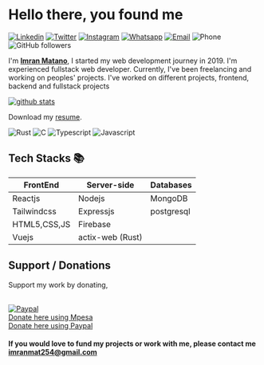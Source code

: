 # Hello there, you found me
[![Linkedin](https://img.shields.io/badge/-LinkedIn-1568BF?style=flat-square&logo=Linkedin&logoColor=white)](https://www.linkedin.com/in/imranmatano)
[![Twitter](https://img.shields.io/badge/-Twitter-1568BF?style=flat-square&logo=Twitter&logoColor=white)](https://www.twitter.com/matano_imran)
[![Instagram](https://img.shields.io/badge/-Instagram-E8453C?style=flat-square&logo=Instagram&logoColor=white)](https://www.instagram.com/imrany00)
[![Whatsapp](https://img.shields.io/badge/-Whatsapp-green?style=flat-square&logo=Whatsapp&logoColor=white)](https://wa.me/+254734720752)
[![Email](https://img.shields.io/badge/-Email-E8453C?style=flat-square&logo=Gmail&logoColor=white)](mailto:imranmat254@gmail.com)
![Phone](https://img.shields.io/badge/Phone-+254734720752-blue)
![GitHub followers](https://img.shields.io/github/followers/imrany)

I'm [**Imran Matano**](https://portfolio-imran-matano.vercel.app/),
  I started my web development journey in 2019. I'm experienced fullstack web developer.  Currently, I've been freelancing and working on peoples' projects.
  I've worked on different projects, frontend, backend and fullstack projects
  
[![github stats](https://github-readme-stats.vercel.app/api?username=imrany&show_icons=true&hide_title=true&hide_border=true)](https://imranmatano.vercel.com)


Download my <a href="https://github.com/imrany/imrany/blob/main/Resume.pdf" download="Imran matano's resume">resume</a>.

![Rust](https://img.shields.io/badge/Rust-A_memory_safe_language-orange?logo=rust) 
![C](https://img.shields.io/badge/C-C_programming-blue?logo=C)
![Typescript](https://img.shields.io/badge/TS-Typescript-green?logo=typescript&logoColor=blue)
![Javascript](https://img.shields.io/badge/JS-Javascript-white?logo=javascript)

  ## Tech Stacks 📚 
  | FrontEnd    | Server-side | Databases |
  |-------------|-------------|-----------|
  |Reactjs      |Nodejs       |MongoDB    |
  |Tailwindcss  |Expressjs    |postgresql |
  |HTML5,CSS,JS |Firebase     |           |
  |Vuejs        |actix-web (Rust)|        |

## Support / Donations

Support my work by donating,<br/><br/>

[![Paypal](https://img.shields.io/badge/-Paypal-1568BF?style=flat-square&logo=Paypal&logoColor=white)](https://www.paypal.com/donate/?hosted_button_id=VRRJJUFTANYFL) <br/>
[Donate here using Mpesa](https://contribute-to-opensorce.onrender.com/)<br/>
[Donate here using Paypal](https://www.paypal.com/donate/?hosted_button_id=VRRJJUFTANYFL)


#### If you would love to fund my projects or work with me, please contact me [imranmat254@gmail.com](mailto:imranmat254@gmail.com)
